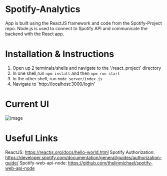 # Spotify-Analytics
App is built using the ReactJS framework and code from the Spotify-Project repo.
Node.js is used to connect to Spotify API and communicate the backend with the React app.

# Installation & Instructions
1. Open up 2 terminals/shells and navigate to the '/react_project' directory
2. In one shell,run `npm install` and then `npm run start`
3. In the other shell, run `node server/index.js`
4. Navigate to 'http://localhost:3000/login'


# Current UI
![image](https://user-images.githubusercontent.com/49885151/124210016-8c187380-da9f-11eb-89b7-1c0541c5defb.png)

# Useful Links
ReactJS: https://reactjs.org/docs/hello-world.html
Spotify Authorization: https://developer.spotify.com/documentation/general/guides/authorization-guide/
Spotify-web-api-node: https://github.com/thelinmichael/spotify-web-api-node
